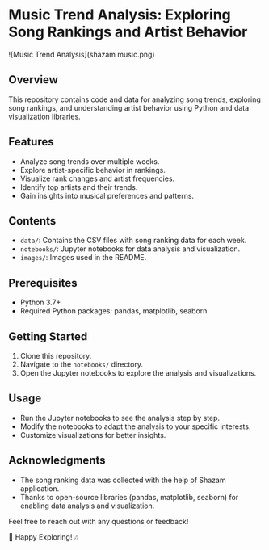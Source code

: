 
# Music Trend Analysis: Exploring Song Rankings and Artist Behavior

![Music Trend Analysis](shazam music.png)

## Overview

This repository contains code and data for analyzing song trends, exploring song rankings, and understanding artist behavior using Python and data visualization libraries.

## Features

- Analyze song trends over multiple weeks.
- Explore artist-specific behavior in rankings.
- Visualize rank changes and artist frequencies.
- Identify top artists and their trends.
- Gain insights into musical preferences and patterns.

## Contents

- `data/`: Contains the CSV files with song ranking data for each week.
- `notebooks/`: Jupyter notebooks for data analysis and visualization.
- `images/`: Images used in the README.

## Prerequisites

- Python 3.7+
- Required Python packages: pandas, matplotlib, seaborn

## Getting Started

1. Clone this repository.
2. Navigate to the `notebooks/` directory.
3. Open the Jupyter notebooks to explore the analysis and visualizations.

## Usage

- Run the Jupyter notebooks to see the analysis step by step.
- Modify the notebooks to adapt the analysis to your specific interests.
- Customize visualizations for better insights.

## Acknowledgments

- The song ranking data was collected with the help of Shazam application.
- Thanks to open-source libraries (pandas, matplotlib, seaborn) for enabling data analysis and visualization.


Feel free to reach out with any questions or feedback!

🎵 Happy Exploring! 🎶
